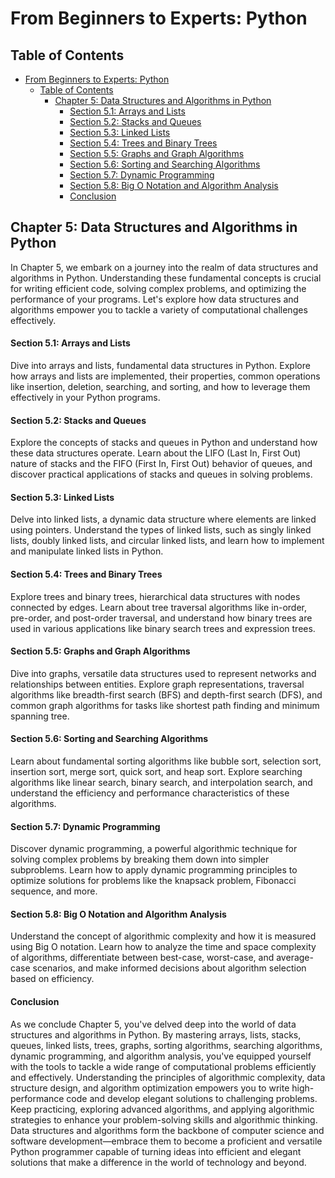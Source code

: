 # From Beginners to Experts: Python

## Table of Contents

- [From Beginners to Experts: Python](#from-beginners-to-experts-python)
  - [Table of Contents](#table-of-contents)
    - [Chapter 5: Data Structures and Algorithms in Python](#chapter-5-data-structures-and-algorithms-in-python)
      - [Section 5.1: Arrays and Lists](#section-51-arrays-and-lists)
      - [Section 5.2: Stacks and Queues](#section-52-stacks-and-queues)
      - [Section 5.3: Linked Lists](#section-53-linked-lists)
      - [Section 5.4: Trees and Binary Trees](#section-54-trees-and-binary-trees)
      - [Section 5.5: Graphs and Graph Algorithms](#section-55-graphs-and-graph-algorithms)
      - [Section 5.6: Sorting and Searching Algorithms](#section-56-sorting-and-searching-algorithms)
      - [Section 5.7: Dynamic Programming](#section-57-dynamic-programming)
      - [Section 5.8: Big O Notation and Algorithm Analysis](#section-58-big-o-notation-and-algorithm-analysis)
      - [Conclusion](#conclusion)

## Chapter 5: Data Structures and Algorithms in Python

In Chapter 5, we embark on a journey into the realm of data structures and algorithms in Python. Understanding these fundamental concepts is crucial for writing efficient code, solving complex problems, and optimizing the performance of your programs. Let's explore how data structures and algorithms empower you to tackle a variety of computational challenges effectively.

#### Section 5.1: Arrays and Lists

Dive into arrays and lists, fundamental data structures in Python. Explore how arrays and lists are implemented, their properties, common operations like insertion, deletion, searching, and sorting, and how to leverage them effectively in your Python programs.

#### Section 5.2: Stacks and Queues

Explore the concepts of stacks and queues in Python and understand how these data structures operate. Learn about the LIFO (Last In, First Out) nature of stacks and the FIFO (First In, First Out) behavior of queues, and discover practical applications of stacks and queues in solving problems.

#### Section 5.3: Linked Lists

Delve into linked lists, a dynamic data structure where elements are linked using pointers. Understand the types of linked lists, such as singly linked lists, doubly linked lists, and circular linked lists, and learn how to implement and manipulate linked lists in Python.

#### Section 5.4: Trees and Binary Trees

Explore trees and binary trees, hierarchical data structures with nodes connected by edges. Learn about tree traversal algorithms like in-order, pre-order, and post-order traversal, and understand how binary trees are used in various applications like binary search trees and expression trees.

#### Section 5.5: Graphs and Graph Algorithms

Dive into graphs, versatile data structures used to represent networks and relationships between entities. Explore graph representations, traversal algorithms like breadth-first search (BFS) and depth-first search (DFS), and common graph algorithms for tasks like shortest path finding and minimum spanning tree.

#### Section 5.6: Sorting and Searching Algorithms

Learn about fundamental sorting algorithms like bubble sort, selection sort, insertion sort, merge sort, quick sort, and heap sort. Explore searching algorithms like linear search, binary search, and interpolation search, and understand the efficiency and performance characteristics of these algorithms.

#### Section 5.7: Dynamic Programming

Discover dynamic programming, a powerful algorithmic technique for solving complex problems by breaking them down into simpler subproblems. Learn how to apply dynamic programming principles to optimize solutions for problems like the knapsack problem, Fibonacci sequence, and more.

#### Section 5.8: Big O Notation and Algorithm Analysis

Understand the concept of algorithmic complexity and how it is measured using Big O notation. Learn how to analyze the time and space complexity of algorithms, differentiate between best-case, worst-case, and average-case scenarios, and make informed decisions about algorithm selection based on efficiency.

#### Conclusion

As we conclude Chapter 5, you've delved deep into the world of data structures and algorithms in Python. By mastering arrays, lists, stacks, queues, linked lists, trees, graphs, sorting algorithms, searching algorithms, dynamic programming, and algorithm analysis, you've equipped yourself with the tools to tackle a wide range of computational problems efficiently and effectively. Understanding the principles of algorithmic complexity, data structure design, and algorithm optimization empowers you to write high-performance code and develop elegant solutions to challenging problems. Keep practicing, exploring advanced algorithms, and applying algorithmic strategies to enhance your problem-solving skills and algorithmic thinking. Data structures and algorithms form the backbone of computer science and software development—embrace them to become a proficient and versatile Python programmer capable of turning ideas into efficient and elegant solutions that make a difference in the world of technology and beyond.